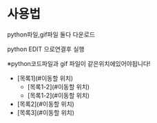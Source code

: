 # 사용법

python파일,gif파일 둘다 다운로드

python EDIT 으로연결후 실행

※python코드파일과 gif 파일이 같은위치에있어야됩니다!

* [목록1](#이동할 위치)
    - [목록1-2](#이동할 위치)
    - [목록1-2](#이동할 위치)
* [목록2](#이동할 위치)
* [목록3](#이동할 위치)
